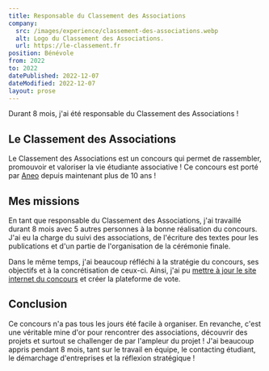 ```yaml
---
title: Responsable du Classement des Associations
company:
  src: /images/experience/classement-des-associations.webp
  alt: Logo du Classement des Associations.
  url: https://le-classement.fr
position: Bénévole
from: 2022
to: 2022
datePublished: 2022-12-07
dateModified: 2022-12-07
layout: prose
---
```


Durant 8 mois, j'ai été responsable du Classement des Associations !

<!-- more -->

## Le Classement des Associations

Le Classement des Associations est un concours qui permet de rassembler, promouvoir et valoriser la vie étudiante associative ! Ce concours est porté par [Aneo](https://aneo.fr) depuis maintenant plus de 10 ans !

## Mes missions

En tant que responsable du Classement des Associations, j'ai travaillé durant 8 mois avec 5 autres personnes à la bonne réalisation du concours. J'ai eu la charge du suivi des associations, de l'écriture des textes pour les publications et d'un partie de l'organisation de la cérémonie finale.

Dans le même temps, j'ai beaucoup réfléchi à la stratégie du concours, ses objectifs et à la concrétisation de ceux-ci. Ainsi, j'ai pu [mettre à jour le site internet du concours](../2.projects/new-website-le-classement.md) et créer la plateforme de vote.

## Conclusion

Ce concours n'a pas tous les jours été facile à organiser. En revanche, c'est une véritable mine d'or pour rencontrer des associations, découvrir des projets et surtout se challenger de par l'ampleur du projet ! J'ai beaucoup appris pendant 8 mois, tant sur le travail en équipe, le contacting étudiant, le démarchage d'entreprises et la réflexion stratégique !
